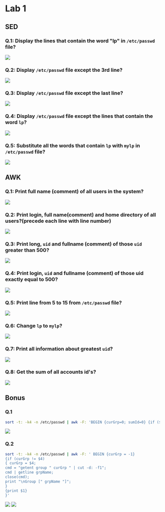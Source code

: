 # Lab 1

## SED

### Q.1: Display the lines that contain the word "lp" in `/etc/passwd` file?

![](./imgs/bash-lab1-sed-1.png)

### Q.2: Display `/etc/passwd` file except the 3rd line?

![](./imgs/bash-lab1-sed-2.png)

### Q.3: Display `/etc/passwd` file except the last line?

![](./imgs/bash-lab1-sed-3.png)

### Q.4: Display `/etc/passwd` file except the lines that contain the word `lp`?

![](./imgs/bash-lab1-sed-4.png)

### Q.5: Substitute all the words that contain `lp` with `mylp` in `/etc/passwd` file?

![](./imgs/bash-lab1-sed-5.png)

## AWK

### Q.1: Print full name (comment) of all users in the system?

![](./imgs/bash-lab1-awk-1.png)

### Q.2: Print login, full name(comment) and home directory of all users?(precede each line with line number)

![](./imgs/bash-lab1-awk-2.png)

### Q.3: Print long, `uid` and fullname (comment) of those `uid` greater than 500?

![](./imgs/bash-lab1-awk-3.png)

### Q.4: Print login, `uid` and fullname (comment) of those uid exactly equal to 500?

![](./imgs/bash-lab1-awk-4.png)

### Q.5: Print line from 5 to 15 from `/etc/passwd` file?

![](./imgs/bash-lab1-awk-5.png)

### Q.6: Change `lp` to `mylp`?

![](./imgs/bash-lab1-awk-6.png)

### Q.7: Print all information about greatest `uid`?

![](./imgs/bash-lab1-awk-7.png)

### Q.8: Get the sum of all accounts id's?

![](./imgs/bash-lab1-awk-8.png)

## Bonus

### Q.1

```bash
sort -t: -k4 -n /etc/passwd | awk -F: 'BEGIN {curGrp=0; sumId=0} {if ($4 != curGrp) {if (NR > 0) {print "Group ["curGrp"]\t"sumId}; sumId =0; curGrp=$4} sumId += $3} END {print "Group ["curGrp"]\t"sumId}'
```
![](./imgs/bash-lab1-bonus-1.png)

### Q.2

```bash
sort -t: -k4 -n /etc/passwd | awk -F: ' BEGIN {curGrp = -1}
{if (curGrp != $4)
{ curGrp = $4;
cmd = "getent group " curGrp " | cut -d: -f1";
cmd | getline grpName;
close(cmd);
print "\nGroup [" grpName "]";
}
{print $1}
}'
```
![](./imgs/bash-lab1-bonus-2-a.png)
![](./imgs/bash-lab1-bonus-2-b.png)

